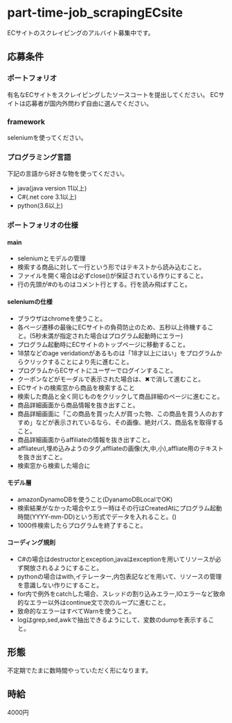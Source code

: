 # part-time-job_scrapingECsite
ECサイトのスクレイピングのアルバイト募集中です。

## 応募条件

### ポートフォリオ
有名なECサイトをスクレイピングしたソースコートを提出してください。
ECサイトは応募者が国内外問わず自由に選んでください。

### framework
seleniumを使ってください。
### プログラミング言語
下記の言語から好きな物を使ってください。
- java(java version 11以上)
- C#(.net core 3.1以上)
- python(3.6以上)

### ポートフォリオの仕様

#### main
- seleniumとモデルの管理
- 検索する商品に対して一行という形ではテキストから読み込むこと。
- ファイルを開く場合は必ずclose()が保証されている作りにすること。
- 行の先頭が#のものはコメント行とする。行を読み飛ばすこと。

#### seleniumの仕様
- ブラウザはchromeを使うこと。
- 各ページ遷移の最後にECサイトの負荷防止のため、五秒以上待機すること。(5秒未満が指定された場合はプログラム起動時にエラー)
- プログラム起動時にECサイトのトップページに移動すること。
- 18禁などのage veridationがあるものは「18才以上にはい」をプログラムからクリックすることにより先に進むこと。
- プログラムからECサイトにユーザーでログインすること。
- クーポンなどがモーダルで表示された場合は、✖︎で消して進むこと。
- ECサイトの検索窓から商品を検索すること
- 検索した商品と全く同じものをクリックして商品詳細のページに進むこと。
- 商品詳細画面から商品情報を抜き出すこと。
- 商品詳細画面に「この商品を買った人が買った物、この商品を買う人のおすすめ」などが表示されているなら、その画像、絶対パス、商品名を取得すること。
- 商品詳細画面からaffiliateの情報を抜き出すこと。
- affliateurl,埋め込みようのタグ,affliateの画像(大,中,小),affliate用のテキストを抜き出すこと。
- 検索窓から検索した場合に

#### モデル層
- amazonDynamoDBを使うこと(DyanamoDBLocalでOK)
- 検索結果がなかった場合やエラー時はその行はCreatedAtにプログラム起動時間(YYYY-mm-DD)という形式でデータを入れること。()
- 1000件検索したらプログラムを終了すること。

#### コーディング規則

- C#の場合はdestructorとexception,javaはexceptionを用いてリソースが必ず開放されるようにすること。
- pythonの場合はwith,イテレーター,内包表記などを用いて、リソースの管理を意識しない作りにすること。
- for内で例外をcatchした場合、スレッドの割り込みエラー,IOエラーなど致命的なエラー以外はcontinue文で次のループに進むこと。
- 致命的なエラーはすべてWarnを使うこと。
- logはgrep,sed,awkで抽出できるようにして、変数のdumpを表示すること。


## 形態
不定期でたまに数時間やっていただく形になります。
## 時給
4000円
